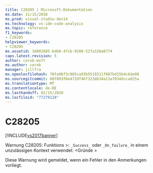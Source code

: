 ```yaml
---
title: C28205 | Microsoft-Dokumentation
ms.date: 11/15/2016
ms.prod: visual-studio-dev14
ms.technology: vs-ide-code-analysis
ms.topic: reference
f1_keywords:
- C28205
helpviewer_keywords:
- C28205
ms.assetid: 3d802885-bdb8-47cb-9108-527a328a0774
caps.latest.revision: 5
author: corob-msft
ms.author: corob
manager: jillfra
ms.openlocfilehash: 70fa96f3c985ca93b5519211f687bd15b4c6de08
ms.sourcegitcommit: 68f893f6e472df46f323db34a13a7034dccad25a
ms.translationtype: MT
ms.contentlocale: de-DE
ms.lasthandoff: 02/15/2020
ms.locfileid: "77279128"
---
```

# <a name="c28205"></a>C28205
[!INCLUDE[vs2017banner](../includes/vs2017banner.md)]

Warnung C28205: Funktions >: `_Success_` oder `_On_failure_` in einem unzulässigen Kontext verwendet: \<Gründe >  
  
 Diese Warnung wird gemeldet, wenn ein Fehler in den Anmerkungen vorliegt.
